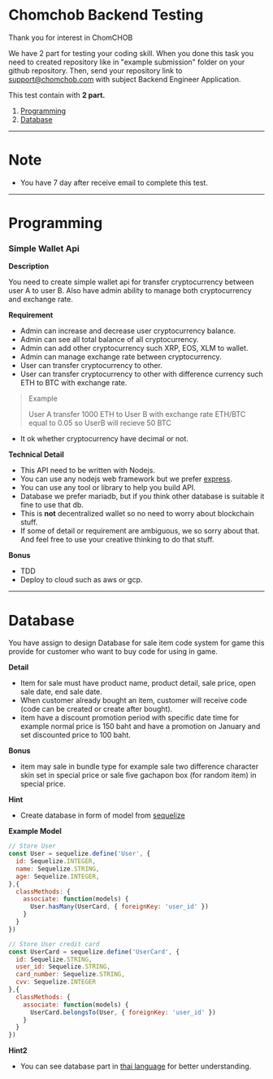 # Chomchob Backend Testing

Thank you for interest in ChomCHOB

We have 2 part for testing your coding skill.
When you done this task you need to created repository like in "example submission" folder on your github repository.
Then, send your repository link to support@chomchob.com with subject Backend Engineer Application.

This test contain with __2 part.__

1. [Programming](#programming)
2. [Database](#database)

---

# Note
- You have 7 day after receive email to complete this test.

---

# Programming

  ### Simple Wallet Api

  **Description**
  
  You need to create simple wallet api for transfer cryptocurrency between user A to user B. Also have admin ability to manage both cryptocurrency and exchange rate.

  **Requirement**

  - Admin can increase and decrease user cryptocurrency balance.
  - Admin can see all total balance of all cryptocurrency.
  - Admin can add other cryptocurrency such XRP, EOS, XLM to wallet.
  - Admin can manage exchange rate between cryptocurrency.
  - User can transfer cryptocurrency to other.
  - User can transfer cryptocurrency to other with difference currency such ETH to BTC with exchange rate.
  > Example
  >
  > User A transfer 1000 ETH to User B with exchange rate ETH/BTC equal to 0.05 so UserB will recieve 50 BTC
  - It ok whether cryptocurrency have decimal or not.

  **Technical Detail**
  - This API need to be written with Nodejs.
  - You can use any nodejs web framework but we prefer [express](https://expressjs.com/).
  - You can use any tool or library to help you build API. 
  - Database we prefer mariadb, but if you think other database is suitable it fine to use that db.
  - This is **not** decentralized wallet so no need to worry about blockchain stuff.
  - If some of detail or requirement are ambiguous, we so sorry about that. And feel free to use your creative thinking to do that stuff.
  
  **Bonus**
  - TDD
  - Deploy to cloud such as aws or gcp.


---

# Database


You have assign to design Database for sale item code system for game
this provide for customer who want to buy code for using in game.

  **Detail**
  
  - Item for sale must have product name, product detail, sale price, open sale date, end sale date.
  - When customer already bought an item, customer will receive code (code can be created or create after bought).
  - item have a discount promotion period with specific date time for example normal price is 150 baht and have a promotion on January and set discounted price to 100 baht.

  **Bonus**

  - item may sale in bundle type for example sale two difference character skin set in special price or sale five gachapon box (for random item) in special price.

  **Hint**

  - Create database in form of model from [sequelize](https://github.com/sequelize/sequelize)
  
  **Example Model**

  ```js
  // Store User
  const User = sequelize.define('User', {
    id: Sequelize.INTEGER,
    name: Sequelize.STRING,
    age: Sequelize.INTEGER,
  },{
    classMethods: {
      associate: function(models) {
        User.hasMany(UserCard, { foreignKey: 'user_id' })
      }
    }
  })

  // Store User credit card 
  const UserCard = sequelize.define('UserCard', {
    id: Sequelize.STRING,
    user_id: Sequelize.STRING,
    card_number: Sequelize.STRING,
    cvv: Sequelize.INTEGER
  },{
    classMethods: {
      associate: function(models) {
        UserCard.belongsTo(User, { foreignKey: 'user_id' })
      }
    }
  })
  ```
  
  **Hint2**

  - You can see database part in [thai language](translate/THAI_DB.md) for better understanding.

